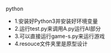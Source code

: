 python
- 1.安装好Python3并安装好环境变量
- 2.运行test.py来调用A.py运行AI部分
- 3.可以直接运行game-s.py来运行游戏
- 4.resouce文件夹里是原型设计
